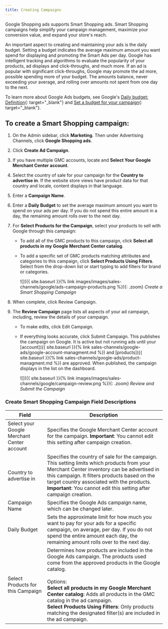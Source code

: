 ```yaml
---
title: Creating Campaigns
---
```



Google Shopping ads supports Smart Shopping ads. Smart Shopping campaigns help simplify your campaign management, maximize your conversion value, and expand your store's reach.

An important aspect to creating and maintaining your ads is the daily budget. Setting a budget indicates the average maximum amount you want spend for displaying and promoting the Smart Ads per day. Google has intelligent tracking and algorithms to evaluate the popularity of your products, ad displays and click-throughs, and much more. If an ad is popular with significant click-throughs, Google may promote the ad more, possible spending more of your budget. The amounts balance, never exceeding your average, and rolling over amounts not spent from one day to the next.

To learn more about Google Ads budgets, see Google's [Daily budget: Definition][1]{: target="_blank"} and [Set a budget for your campaign][2]{: target="_blank"}.

## To create a Smart Shopping campaign:

1. On the Admin sidebar, click **Marketing**. Then under Advertising Channels, click **Google Shopping ads**.

1. Click **Create Ad Campaign**.

1. If you have multiple GMC accounts, locate and **Select Your Google Merchant Center account**.

1. Select the country of sale for your campaign for the **Country to advertise in**. If the website store views have product data for that country and locale, content displays in that language.

1. Enter a **Campaign Name**.

1. Enter a **Daily Budget** to set the average maximum amount you want to spend on your ads per day. If you do not spend this entire amount in a day, the remaining amount rolls over to the next day.

1. For **Select Products for the Campaign**, select your products to sell with Google through this campaign:

   * To add all of the GMC products to this campaign, click **Select all products in my Google Merchant Center catalog**.
   * To add a specific set of GMC products matching attributes and categories to this campaign, click **Select Products Using Filters**. Select from the drop-down list or start typing to add filters for brand or categories.

      ![]({{ site.baseurl }}{% link images/images/sales-channels/google/ads-campaign-products.png %}){: .zoom}
      *Create a Smart Shopping Campaign*

1. When complete, click <span class="btn">Review Campaign</span>.

1. The **Review Campaign** page lists all aspects of your ad campaign, including, review the details of your campaign.

   * To make edits, click <span class="btn">Edit Campaign</span>.
   * If everything looks accurate, click <span class="btn">Submit Campaign</span>. This publishes the campaign on Google. It is active but not running ads until your [account]({{ site.baseurl }}{% link sales-channels/google-ads/google-account-managment.md %}) and [products]({{ site.baseurl }}{% link sales-channels/google-ads/product-managment.md %}) are approved. When published, the campaign displays in the list on the dashboard.

      ![]({{ site.baseurl }}{% link images/images/sales-channels/google/campaign-review.png %}){: .zoom}
      *Review and Submit the Campaign*

### Create Smart Shopping Campaign Field Descriptions

|Field|Description|
|--|--|
|Select your Google Merchant Center account|Specifies the Google Merchant Center account for the campaign. **Important**: You cannot edit this setting after campaign creation.|
|Country to advertise in|Specifies the country of sale for the campaign. This setting limits which products from your Merchant Center inventory can be advertised in this campaign. It filters products based on the target country associated with the products. **Important**: You cannot edit this setting after campaign creation.|
|Campaign Name|Specifies the Google Ads campaign name, which can be changed later.|
|Daily Budget|Sets the approximate limit for how much you want to pay for your ads for a specific campaign, on average, per day. If you do not spend the entire amount each day, the remaining amount rolls over to the next day.|
|Select Products for this Campaign|Determines how products are included in the Google Ads campaign. The products used come from the approved products in the Google catalog.<br/><br/>Options:<br/>**Select all products in my Google Merchant Center catalog**: Adds all products in the GMC catalog in the ad campaign.<br/>**Select Products Using Filters**: Only products matching the designated filter(s) are included in the  ad campaign.|

[1]: https://support.google.com/google-ads/answer/6312
[2]: https://support.google.com/google-ads/answer/2375420
